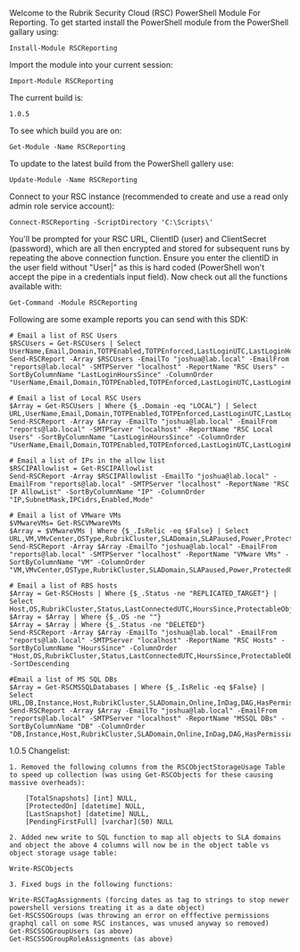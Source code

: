 Welcome to the Rubrik Security Cloud (RSC) PowerShell Module For Reporting. To get started install the PowerShell module from the PowerShell gallary using:

```Install-Module RSCReporting```

Import the module into your current session:

```Import-Module RSCReporting```

The current build is: 

```1.0.5```

To see which build you are on:

```Get-Module -Name RSCReporting```

To update to the latest build from the PowerShell gallery use:

```Update-Module -Name RSCReporting```

Connect to your RSC instance (recommended to create and use a read only admin role service account):

```Connect-RSCReporting -ScriptDirectory 'C:\Scripts\'```

You'll be prompted for your RSC URL, ClientID (user) and ClientSecret (password), which are all then encrypted and stored for subsequent runs by repeating the above connection function. Ensure you enter the clientID in the user field without "User|" as this is hard coded (PowerShell won't accept the pipe in a credentials input field). Now check out all the functions available with:

```Get-Command -Module RSCReporting```

Following are some example reports you can send with this SDK:

```
# Email a list of RSC Users
$RSCUsers = Get-RSCUsers | Select UserName,Email,Domain,TOTPEnabled,TOTPEnforced,LastLoginUTC,LastLoginHoursSince,Lockout,RoleCount,HasDefaultAdminRole
Send-RSCReport -Array $RSCUsers -EmailTo "joshua@lab.local" -EmailFrom "reports@lab.local" -SMTPServer "localhost" -ReportName "RSC Users" -SortByColumnName "LastLoginHoursSince" -ColumnOrder "UserName,Email,Domain,TOTPEnabled,TOTPEnforced,LastLoginUTC,LastLoginHoursSince,Lockout,RoleCount,HasDefaultAdminRole"

# Email a list of Local RSC Users
$Array = Get-RSCUsers | Where {$_.Domain -eq "LOCAL"} | Select URL,UserName,Email,Domain,TOTPEnabled,TOTPEnforced,LastLoginUTC,LastLoginHoursSince,Lockout,RoleCount,HasDefaultAdminRole
Send-RSCReport -Array $Array -EmailTo "joshua@lab.local" -EmailFrom "reports@lab.local" -SMTPServer "localhost" -ReportName "RSC Local Users" -SortByColumnName "LastLoginHoursSince" -ColumnOrder "UserName,Email,Domain,TOTPEnabled,TOTPEnforced,LastLoginUTC,LastLoginHoursSince,Lockout,RoleCount,HasDefaultAdminRole"

# Email a list of IPs in the allow list
$RSCIPAllowlist = Get-RSCIPAllowlist
Send-RSCReport -Array $RSCIPAllowlist -EmailTo "joshua@lab.local" -EmailFrom "reports@lab.local" -SMTPServer "localhost" -ReportName "RSC IP AllowList" -SortByColumnName "IP" -ColumnOrder "IP,SubnetMask,IPCidrs,Enabled,Mode"

# Email a list of VMware VMs
$VMwareVMs= Get-RSCVMwareVMs
$Array = $VMwareVMs | Where {$_.IsRelic -eq $False} | Select URL,VM,VMvCenter,OSType,RubrikCluster,SLADomain,SLAPaused,Power,ProtectedOn
Send-RSCReport -Array $Array -EmailTo "joshua@lab.local" -EmailFrom "reports@lab.local" -SMTPServer "localhost" -ReportName "VMware VMs" -SortByColumnName "VM" -ColumnOrder "VM,VMvCenter,OSType,RubrikCluster,SLADomain,SLAPaused,Power,ProtectedOn"

# Email a list of RBS hosts
$Array = Get-RSCHosts | Where {$_.Status -ne "REPLICATED_TARGET"} | Select Host,OS,RubrikCluster,Status,LastConnectedUTC,HoursSince,ProtectableObjects
$Array = $Array | Where {$_.OS -ne ""}
$Array = $Array | Where {$_.Status -ne "DELETED"}
Send-RSCReport -Array $Array -EmailTo "joshua@lab.local" -EmailFrom "reports@lab.local" -SMTPServer "localhost" -ReportName "RSC Hosts" -SortByColumnName "HoursSince" -ColumnOrder "Host,OS,RubrikCluster,Status,LastConnectedUTC,HoursSince,ProtectableObjects" -SortDescending

#Email a list of MS SQL DBs
$Array = Get-RSCMSSQLDatabases | Where {$_.IsRelic -eq $False} | Select URL,DB,Instance,Host,RubrikCluster,SLADomain,Online,InDag,DAG,HasPermissions
Send-RSCReport -Array $Array -EmailTo "joshua@lab.local" -EmailFrom "reports@lab.local" -SMTPServer "localhost" -ReportName "MSSQL DBs" -SortByColumnName "DB" -ColumnOrder "DB,Instance,Host,RubrikCluster,SLADomain,Online,InDag,DAG,HasPermissions"
```

1.0.5 Changelist:

```
1. Removed the following columns from the RSCObjectStorageUsage Table to speed up collection (was using Get-RSCObjects for these causing massive overheads):

	[TotalSnapshots] [int] NULL,
	[ProtectedOn] [datetime] NULL,
	[LastSnapshot] [datetime] NULL,
	[PendingFirstFull] [varchar](50) NULL

2. Added new write to SQL function to map all objects to SLA domains and object the above 4 columns will now be in the object table vs object storage usage table:

Write-RSCObjects

3. Fixed bugs in the following functions:

Write-RSCTagAssignments (forcing dates as tag to strings to stop newer powershell versions treating it as a date object)
Get-RSCSSOGroups (was throwing an error on efffective permissions graphql call on some RSC instances, was unused anyway so removed)
Get-RSCSSOGroupUsers (as above)
Get-RSCSSOGroupRoleAssignments (as above)
```

